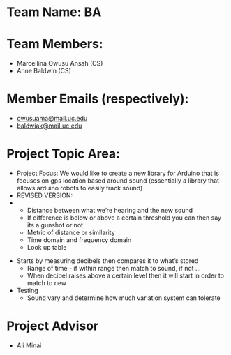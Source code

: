 # Team Name: BA
# Team Members: 
- Marcellina Owusu Ansah (CS)
- Anne Baldwin (CS)
# Member Emails (respectively): 
- owusuama@mail.uc.edu
- baldwiak@mail.uc.edu
# Project Topic Area: 
- Project Focus: We would like to create a new library for Arduino that is focuses on gps location based around sound (essentially a library that allows arduino robots to easily track sound)
- REVISED VERSION:
-   * Distance between what we’re hearing and the new sound
    * If difference is below or above a certain threshold you can then say its a gunshot or not
    * Metric of distance or similarity
    * Time domain and frequency domain
    * Look up table
* Starts by measuring decibels then compares it to what’s stored
    * Range of time -  if within range then match to sound, if not …
    * When decibel raises above a certain level then it will start in order to match to new
* Testing
    * Sound vary and determine how much variation system can tolerate 

# Project Advisor 
- Ali Minai

